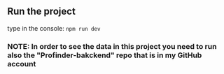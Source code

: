 ## Run the project
type in the console: ```npm run dev```
### NOTE: In order to see the data in this project you need to run also the "Profinder-bakckend" repo that is in my GitHub account 

